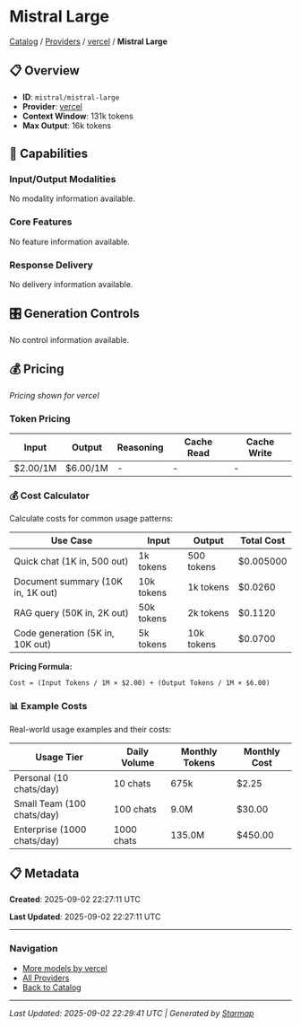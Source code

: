 # Mistral Large
  
[Catalog](../../../../..) / [Providers](../../../..) / [vercel](../../..) / **Mistral Large**


## 📋 Overview
  
- **ID**: `mistral/mistral-large`
- **Provider**: [vercel](../)
- **Context Window**: 131k tokens
- **Max Output**: 16k tokens
  
## 🎯 Capabilities
  
### Input/Output Modalities
  
No modality information available.
  
### Core Features
  
No feature information available.
  
### Response Delivery
  
No delivery information available.
  
## 🎛️ Generation Controls
  
No control information available.
  
## 💰 Pricing
  
*Pricing shown for vercel*
  
  
### Token Pricing
  
| Input | Output | Reasoning | Cache Read | Cache Write |
|---------|---------|---------|---------|---------|
| $2.00/1M | $6.00/1M | - | - | - |

  
### 💰 Cost Calculator
  
Calculate costs for common usage patterns:
  
  
| Use Case | Input | Output | Total Cost |
|---------|---------|---------|---------|
| Quick chat (1K in, 500 out) | 1k tokens | 500 tokens | $0.005000 |
| Document summary (10K in, 1K out) | 10k tokens | 1k tokens | $0.0260 |
| RAG query (50K in, 2K out) | 50k tokens | 2k tokens | $0.1120 |
| Code generation (5K in, 10K out) | 5k tokens | 10k tokens | $0.0700 |

  
**Pricing Formula:**
  
```
Cost = (Input Tokens / 1M × $2.00) + (Output Tokens / 1M × $6.00)
```
  
### 📊 Example Costs
  
Real-world usage examples and their costs:
  
  
| Usage Tier | Daily Volume | Monthly Tokens | Monthly Cost |
|---------|---------|---------|---------|
| Personal (10 chats/day) | 10 chats | 675k | $2.25 |
| Small Team (100 chats/day) | 100 chats | 9.0M | $30.00 |
| Enterprise (1000 chats/day) | 1000 chats | 135.0M | $450.00 |

  
## 📋 Metadata
  
**Created**: 2025-09-02 22:27:11 UTC
  
**Last Updated**: 2025-09-02 22:27:11 UTC
  
  
---
  
  
### Navigation

- [More models by vercel](../)
- [All Providers](../../../../../providers)
- [Back to Catalog](../../../../..)


---
_Last Updated: 2025-09-02 22:29:41 UTC | Generated by [Starmap](https://github.com/agentstation/starmap)_
